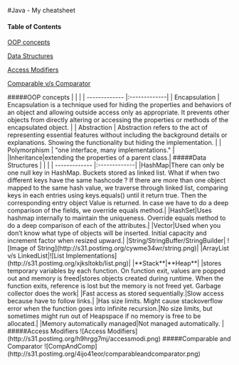 #Java - My cheatsheet

#### Table of Contents  
[OOP concepts](#oop-concepts)  

[Data Structures](#data-structures)

[Access Modifiers](#access-modifiers)

[Comparable v/s Comparator](#comp)


<a name="oop-concepts"/>
#####OOP concepts
|               |              |
| ------------- |:-------------|
| Encapsulation      | Encapsulation is a technique used for hiding the properties and behaviors of an object and allowing outside access only as appropriate. It prevents other objects from directly altering or accessing the properties or methods of the encapsulated object. |
| Abstraction      | Abstraction refers to the act of representing essential features without including the background details or explanations. Showing the functionality but hiding the implementation.      |
| Polymorphism | "one interface, many implementations."      |
|Inheritance|extending the properties of a parent class.|

<a name="data-structures"/>
#####Data Structures
|               |              |
| ------------- |:-------------|
|HashMap|There can only be one null key in HashMap. Buckets stored as linked list. What if  when two different keys have the same hashcode ? If there are more than one object mapped to the same hash value, we traverse through linked list, comparing keys in each entries using keys.equals() until it return true. Then the corresponding entry object Value is returned. In case we have to do a deep comparison of the fields, we override equals method.|
|HashSet|Uses hashmap internally to maintain the uniqueness. Override equals method to do a deep comparison of each of the attributes.|
|Vector|Used when you don’t know what type of objects will be inserted. Initial capacity and increment factor when resized upward.|
|String/StringBuffer/StringBuilder| ![Image of String](http://s31.postimg.org/cywme34wr/string.png)|
|ArrayList v/s LinkedList|![List Implementations](http://s31.postimg.org/xjksltokb/list.png)|
|**Stack**|**Heap**|
|stores temporary variables by each function. On function exit, values are popped out and memory is freed|stores objects created during runtime. When the function exits, reference is lost but the memory is not freed yet. Garbage collector does the work|
|Fast access as stored sequentially.|Slow access because have to follow links.|
|Has size limits. Might cause stackoverflow error when the function goes into infinite recursion.|No size limits, but sometimes might run out of Heapspace if no memory is free to be allocated.|
|Memory automatically managed|Not managed automatically. |


<a name="access-modifiers">
#####Access Modifiers
![Access Modifiers](http://s31.postimg.org/h9hrgg7mj/accessmodi.png)
<a name="comp">
#####Comparable and Comparator
![CompAndComp](http://s31.postimg.org/4ijo41eor/comparableandcomparator.png)

